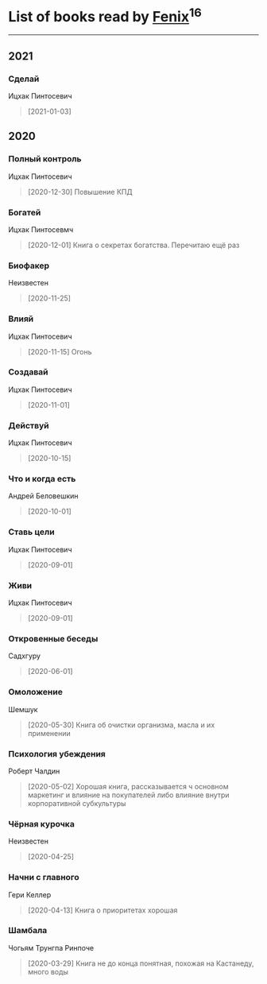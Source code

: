 # List of books read by [Fenix](https://plus.google.com/u/0/111367585493471720963/)<sup>16</sup>
---

## 2021

### Сделай
Ицхак Пинтосевич
> [2021-01-03] 



## 2020

### Полный контроль
Ицхак Пинтосевич
> [2020-12-30] Повышение КПД


### Богатей
Ицхак Пинтосевмч
> [2020-12-01] Книга о секретах богатства. Перечитаю ещё раз


### Биофакер
Неизвестен
> [2020-11-25] 


### Влияй
Ицхак Пинтосевич
> [2020-11-15] Огонь


### Создавай
Ицхак Пинтосевич
> [2020-11-01] 


### Действуй
Ицхак Пинтосевич
> [2020-10-15] 


### Что и когда есть
Андрей Беловешкин
> [2020-10-01] 


### Ставь цели
Ицхак Пинтосевич
> [2020-09-01] 


### Живи
Ицхак Пинтосевич
> [2020-09-01] 


### Откровенные беседы
Садхгуру
> [2020-06-01] 


### Омоложение
Шемшук
> [2020-05-30] Книга об очистки организма, масла и их применении


### Психология убеждения
Роберт Чалдин
> [2020-05-02] Хорошая книга, рассказывается ч основном маркетинг и влияние на покупателей либо влияние внутри корпоративной субкультуры


### Чёрная курочка
Неизвестен
> [2020-04-25] 


### Начни с главного
Гери Келлер
> [2020-04-13] Книга о приоритетах хорошая


### Шамбала
Чогьям Трунгпа Ринпоче
> [2020-03-29] Книга не до конца понятная, похожая на Кастанеду, много воды



